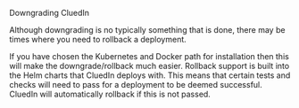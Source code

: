 Downgrading CluedIn

Although downgrading is no typically something that is done, there may be times where you need to rollback a deployment. 

If you have chosen the Kubernetes and Docker path for installation then this will make the downgrade/rollback much easier. Rollback support is built into the Helm charts that CluedIn deploys with. This means that certain tests and checks will need to pass for a deployment to be deemed successful. CluedIn will automatically rollback if this is not passed. 